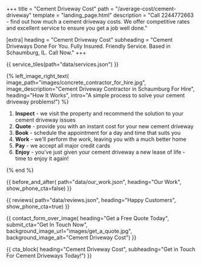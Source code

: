 +++
title = "Cement Driveway Cost"
path = "/average-cost/cement-driveway"
template = "landing_page.html"
description = "Call 2244772663 - find out how much a cement driveway costs. We offer competitive rates and excellent service to ensure you get a job well done."

[extra]
heading = "Cement Driveway Cost"
subheading = "Cement Driveways Done For You. Fully Insured. Friendly Service. Based in Schaumburg, IL. Call Now."
+++

{{ service_tiles(path="data/services.json") }}

{% left_image_right_text(
     image_path="images/concrete_contractor_for_hire.jpg",
     image_description="Cement Driveway Contractor in Schaumburg For Hire",
     heading="How It Works",
     intro="A simple process to solve your cement driveway problems!") %}

1. **Inspect** - we visit the property and recommend the solution to your cement driveway issues
2. **Quote** - provide you with an instant cost for your new cement driveway
3. **Book** - schedule the appointment for a day and time that suits you
4. **Work** - we'll perform the work, leaving you with a much better home
5. **Pay** - we accept all major credit cards
6. **Enjoy** - you've just given your cement driveway a new lease of life - time to enjoy it again!

{% end %}

{{ before_and_after(
     path="data/our_work.json",
     heading="Our Work",
     show_phone_cta=false) }}

{{ reviews(
     path="data/reviews.json",
     heading="Happy Customers",
     show_phone_cta=true) }}

{{ contact_form_over_image(
     heading="Get a Free Quote Today",
     submit_cta="Get In Touch Now",
     background_image_url="images/get_a_quote.jpg",
     background_image_alt="Cement Driveway Cost") }}

{{ cta_block(
     heading="Cement Driveway Cost",
     subheading="Get in Touch For Cement Driveways Today!") }}
